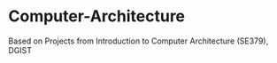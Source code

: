 # Computer-Architecture
Based on Projects from Introduction to Computer Architecture (SE379), DGIST
